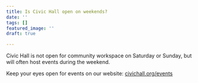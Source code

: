 ```yaml
---
title: Is Civic Hall open on weekends?
date: ''
tags: []
featured_image: ''
draft: true

---
```

Civic Hall is not open for community workspace on Saturday or Sunday, but will often host events during the weekend.

Keep your eyes open for events on our website: [civichall.org/events](http://civichall.org/events)